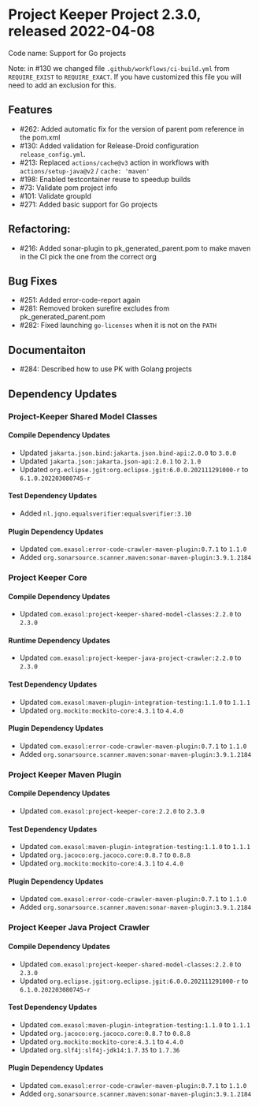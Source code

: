 # Project Keeper Project 2.3.0, released 2022-04-08

Code name: Support for Go projects

Note: in #130 we changed file `.github/workflows/ci-build.yml` from `REQUIRE_EXIST` to `REQUIRE_EXACT`. If you have customized this file you will need to add an exclusion for this.

## Features

* #262: Added automatic fix for the version of parent pom reference in the pom.xml
* #130: Added validation for Release-Droid configuration `release_config.yml`.
* #213: Replaced `actions/cache@v3` action in workflows with `actions/setup-java@v2` / `cache: 'maven'`
* #198: Enabled testcontainer reuse to speedup builds
* #73: Validate pom project info
* #101: Validate groupId
* #271: Added basic support for Go projects

## Refactoring:

* #216: Added sonar-plugin to pk_generated_parent.pom to make maven in the CI pick the one from the correct org

## Bug Fixes

* #251: Added error-code-report again
* #281: Removed broken surefire excludes from pk_generated_parent.pom
* #282: Fixed launching `go-licenses` when it is not on the `PATH`

## Documentaiton

* #284: Described how to use PK with Golang projects

## Dependency Updates

### Project-Keeper Shared Model Classes

#### Compile Dependency Updates

* Updated `jakarta.json.bind:jakarta.json.bind-api:2.0.0` to `3.0.0`
* Updated `jakarta.json:jakarta.json-api:2.0.1` to `2.1.0`
* Updated `org.eclipse.jgit:org.eclipse.jgit:6.0.0.202111291000-r` to `6.1.0.202203080745-r`

#### Test Dependency Updates

* Added `nl.jqno.equalsverifier:equalsverifier:3.10`

#### Plugin Dependency Updates

* Updated `com.exasol:error-code-crawler-maven-plugin:0.7.1` to `1.1.0`
* Added `org.sonarsource.scanner.maven:sonar-maven-plugin:3.9.1.2184`

### Project Keeper Core

#### Compile Dependency Updates

* Updated `com.exasol:project-keeper-shared-model-classes:2.2.0` to `2.3.0`

#### Runtime Dependency Updates

* Updated `com.exasol:project-keeper-java-project-crawler:2.2.0` to `2.3.0`

#### Test Dependency Updates

* Updated `com.exasol:maven-plugin-integration-testing:1.1.0` to `1.1.1`
* Updated `org.mockito:mockito-core:4.3.1` to `4.4.0`

#### Plugin Dependency Updates

* Updated `com.exasol:error-code-crawler-maven-plugin:0.7.1` to `1.1.0`
* Added `org.sonarsource.scanner.maven:sonar-maven-plugin:3.9.1.2184`

### Project Keeper Maven Plugin

#### Compile Dependency Updates

* Updated `com.exasol:project-keeper-core:2.2.0` to `2.3.0`

#### Test Dependency Updates

* Updated `com.exasol:maven-plugin-integration-testing:1.1.0` to `1.1.1`
* Updated `org.jacoco:org.jacoco.core:0.8.7` to `0.8.8`
* Updated `org.mockito:mockito-core:4.3.1` to `4.4.0`

#### Plugin Dependency Updates

* Updated `com.exasol:error-code-crawler-maven-plugin:0.7.1` to `1.1.0`
* Added `org.sonarsource.scanner.maven:sonar-maven-plugin:3.9.1.2184`

### Project Keeper Java Project Crawler

#### Compile Dependency Updates

* Updated `com.exasol:project-keeper-shared-model-classes:2.2.0` to `2.3.0`
* Updated `org.eclipse.jgit:org.eclipse.jgit:6.0.0.202111291000-r` to `6.1.0.202203080745-r`

#### Test Dependency Updates

* Updated `com.exasol:maven-plugin-integration-testing:1.1.0` to `1.1.1`
* Updated `org.jacoco:org.jacoco.core:0.8.7` to `0.8.8`
* Updated `org.mockito:mockito-core:4.3.1` to `4.4.0`
* Updated `org.slf4j:slf4j-jdk14:1.7.35` to `1.7.36`

#### Plugin Dependency Updates

* Updated `com.exasol:error-code-crawler-maven-plugin:0.7.1` to `1.1.0`
* Added `org.sonarsource.scanner.maven:sonar-maven-plugin:3.9.1.2184`

